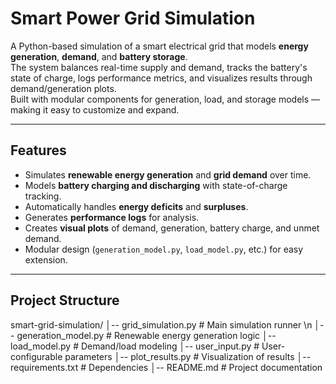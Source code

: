 # Smart Power Grid Simulation

A Python-based simulation of a smart electrical grid that models **energy generation**, **demand**, and **battery storage**.  
The system balances real-time supply and demand, tracks the battery's state of charge, logs performance metrics, and visualizes results through demand/generation plots.  
Built with modular components for generation, load, and storage models — making it easy to customize and expand.

---

## Features
- Simulates **renewable energy generation** and **grid demand** over time.
- Models **battery charging and discharging** with state-of-charge tracking.
- Automatically handles **energy deficits** and **surpluses**.
- Generates **performance logs** for analysis.
- Creates **visual plots** of demand, generation, battery charge, and unmet demand.
- Modular design (`generation_model.py`, `load_model.py`, etc.) for easy extension.

---

## Project Structure 
smart-grid-simulation/
│-- grid_simulation.py # Main simulation runner \n
│-- generation_model.py # Renewable energy generation logic
│-- load_model.py # Demand/load modeling
│-- user_input.py # User-configurable parameters
│-- plot_results.py # Visualization of results
│-- requirements.txt # Dependencies
│-- README.md # Project documentation
